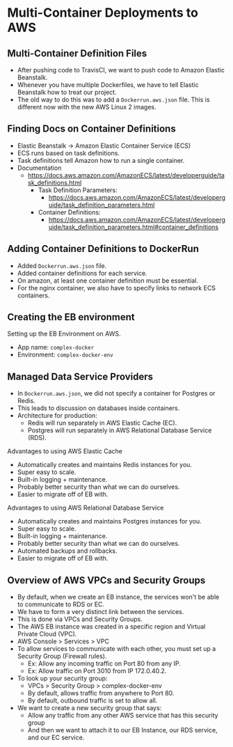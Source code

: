 # Multi-Container Deployments to AWS

## Multi-Container Definition Files

* After pushing code to TravisCI, we want to push code to Amazon Elastic Beanstalk.
* Whenever you have multiple Dockerfiles, we have to tell Elastic Beanstalk how to treat our project.
* The old way to do this was to add a `Dockerrun.aws.json` file. This is different now with the new AWS Linux 2 images.

## Finding Docs on Container Definitions

* Elastic Beanstalk -> Amazon Elastic Container Service (ECS)
* ECS runs based on task definitions.
* Task definitions tell Amazon how to run a single container.
* Documentation
  * https://docs.aws.amazon.com/AmazonECS/latest/developerguide/task_definitions.html
    * Task Definition Parameters: 
      * https://docs.aws.amazon.com/AmazonECS/latest/developerguide/task_definition_parameters.html
    * Container Definitions: 
      * https://docs.aws.amazon.com/AmazonECS/latest/developerguide/task_definition_parameters.html#container_definitions

## Adding Container Definitions to DockerRun

* Added `Dockerrun.aws.json` file.
* Added container definitions for each service.
* On amazon, at least one container definition must be essential.
* For the nginx container, we also have to specify links to network ECS containers.

## Creating the EB environment

Setting up the EB Environment on AWS.
* App name: `complex-docker`
* Environment: `complex-docker-env`

## Managed Data Service Providers

* In `Dockerrun.aws.json`, we did not specify a container for Postgres or Redis.
* This leads to discussion on databases inside containers.
* Architecture for production:
  * Redis will run separately in AWS Elastic Cache (EC).
  * Postgres will run separately in AWS Relational Database Service (RDS).

Advantages to using AWS Elastic Cache
* Automatically creates and maintains Redis instances for you.
* Super easy to scale.
* Built-in logging + maintenance.
* Probably better security than what we can do ourselves.
* Easier to migrate off of EB with.

Advantages to using AWS Relational Database Service
* Automatically creates and maintains Postgres instances for you.
* Super easy to scale.
* Built-in logging + maintenance.
* Probably better security than what we can do ourselves.
* Automated backups and rollbacks.
* Easier to migrate off of EB with.

## Overview of AWS VPCs and Security Groups

* By default, when we create an EB instance, the services won't be able to communicate to RDS or EC.
* We have to form a very distinct link between the services.
* This is done via VPCs and Security Groups.
* The AWS EB instance was created in a specific region and Virtual Private Cloud (VPC).
* AWS Console > Services > VPC
* To allow services to communicate with each other, you must set up a Security Group (Firewall rules).
  * Ex: Allow any incoming traffic on Port 80 from any IP.
  * Ex: Allow traffic on Port 3010 from IP 172.0.40.2.
* To look up your security group:
  * VPCs > Security Group > complex-docker-env
  * By default, allows traffic from anywhere to Port 80.
  * By default, outbound traffic is set to allow all.
* We want to create a new security group that says:
  * Allow any traffic from any other AWS service that has this security group
  * And then we want to attach it to our EB Instance, our RDS service, and our EC service.
